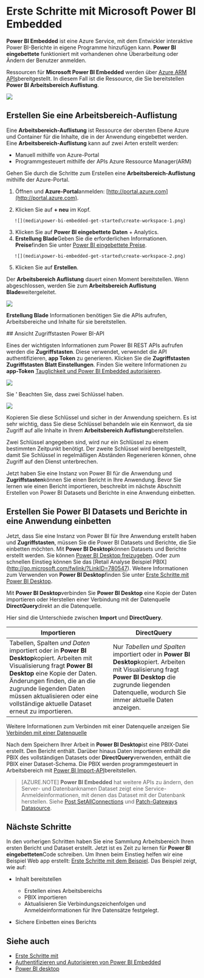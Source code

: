 <properties
   pageTitle="Erste Schritte mit Microsoft Power BI Embedded"
   description="Schalten Sie eingebettete BI, fügen interaktive Power BI-Berichten in Business Intelligence-Anwendung hinzu"
   services="power-bi-embedded"
   documentationCenter=""
   authors="guyinacube"
   manager="erikre"
   editor=""
   tags=""/>
<tags
   ms.service="power-bi-embedded"
   ms.devlang="NA"
   ms.topic="hero-article"
   ms.tgt_pltfrm="NA"
   ms.workload="powerbi"
   ms.date="10/04/2016"
   ms.author="asaxton"/>

# <a name="get-started-with-microsoft-power-bi-embedded"></a>Erste Schritte mit Microsoft Power BI Embedded

**Power BI Embedded** ist eine Azure Service, mit dem Entwickler interaktive Power BI-Berichte in eigene Programme hinzufügen kann. **Power BI eingebettete** funktioniert mit vorhandenen ohne Überarbeitung oder Ändern der Benutzer anmelden.

Ressourcen für **Microsoft Power BI Embedded** werden über [Azure ARM APIs](https://msdn.microsoft.com/library/mt712306.aspx)bereitgestellt. In diesem Fall ist die Ressource, die Sie bereitstellen **Power BI Arbeitsbereich Auflistung**.

![](media\power-bi-embedded-get-started\introduction.png)

## <a name="create-a-workspace-collection"></a>Erstellen Sie eine Arbeitsbereich-Auflistung
Eine **Arbeitsbereich-Auflistung** ist Ressource der obersten Ebene Azure und Container für die Inhalte, die in der Anwendung eingebettet werden. Eine **Arbeitsbereich-Auflistung** kann auf zwei Arten erstellt werden:

   -    Manuell mithilfe von Azure-Portal
   -    Programmgesteuert mithilfe der APIs Azure Ressource Manager(ARM)

Gehen Sie durch die Schritte zum Erstellen eine **Arbeitsbereich-Auflistung** mithilfe der Azure-Portal.

   1.   Öffnen und **Azure-Portal**anmelden: [http://portal.azure.com](http://portal.azure.com).

   2.   Klicken Sie auf **+ neu** im Kopf.

       ![](media\power-bi-embedded-get-started\create-workspace-1.png)

   3.   Klicken Sie auf **Power BI eingebettete** **Daten** + Analytics.
   4.   **Erstellung Blade**Geben Sie die erforderlichen Informationen. **Preise**finden Sie unter [Power BI eingebettete Preise](http://go.microsoft.com/fwlink/?LinkID=760527).

       ![](media\power-bi-embedded-get-started\create-workspace-2.png)

   5. Klicken Sie auf **Erstellen**.

Der **Arbeitsbereich Auflistung** dauert einen Moment bereitstellen. Wenn abgeschlossen, werden Sie zum **Arbeitsbereich Auflistung Blade**weitergeleitet.

   ![](media\power-bi-embedded-get-started\create-workspace-3.png)

**Erstellung Blade** Informationen benötigen Sie die APIs aufrufen, Arbeitsbereiche und Inhalte für sie bereitstellen.

<a name="view-access-keys"/>
## <a name="view-power-bi-api-access-keys"></a>Ansicht Zugriffstasten Power BI-API

Eines der wichtigsten Informationen zum Power BI REST APIs aufrufen werden die **Zugriffstasten**. Diese verwendet, verwendet die API authentifizieren, **app Token** zu generieren. Klicken Sie die **Zugriffstasten** **Zugriffstasten** **Blatt Einstellungen**. Finden Sie weitere Informationen zu **app-Token** [Tauglichkeit und Power BI Embedded autorisieren](power-bi-embedded-app-token-flow.md).

   ![](media\power-bi-embedded-get-started\access-keys.png)

Sie ' Beachten Sie, dass zwei Schlüssel haben.

   ![](media\power-bi-embedded-get-started\access-keys-2.png)

Kopieren Sie diese Schlüssel und sicher in der Anwendung speichern. Es ist sehr wichtig, dass Sie diese Schlüssel behandeln wie ein Kennwort, da sie Zugriff auf alle Inhalte in Ihrem **Arbeitsbereich Auflistung**bereitstellen.

Zwei Schlüssel angegeben sind, wird nur ein Schlüssel zu einem bestimmten Zeitpunkt benötigt. Der zweite Schlüssel wird bereitgestellt, damit Sie Schlüssel in regelmäßigen Abständen Regenerieren können, ohne Zugriff auf den Dienst unterbrechen.

Jetzt haben Sie eine Instanz von Power BI für die Anwendung und **Zugriffstasten**können Sie einen Bericht in Ihre Anwendung. Bevor Sie lernen wie einen Bericht importieren, beschreibt im nächste Abschnitt Erstellen von Power BI Datasets und Berichte in eine Anwendung einbetten.

## <a name="create-power-bi-datasets-and-reports-to-embed-into-an-app"></a>Erstellen Sie Power BI Datasets und Berichte in eine Anwendung einbetten

Jetzt, dass Sie eine Instanz von Power BI für Ihre Anwendung erstellt haben und **Zugriffstasten**, müssen Sie die Power BI Datasets und Berichte, die Sie einbetten möchten. Mit **Power BI Desktop**können Datasets und Berichte erstellt werden. Sie können [Power BI Desktop freizugeben](https://powerbi.microsoft.com/documentation/powerbi-desktop-get-the-desktop/). Oder zum schnellen Einstieg können Sie das [Retail Analyse Beispiel PBIX] (http://go.microsoft.com/fwlink/?LinkID=780547). Weitere Informationen zum Verwenden von **Power BI Desktop**finden Sie unter [Erste Schritte mit Power BI Desktop](https://powerbi.microsoft.com/en-us/guided-learning/powerbi-learning-0-2-get-started-power-bi-desktop).

Mit **Power BI Desktop**verbinden Sie **Power BI Desktop** eine Kopie der Daten importieren oder Herstellen einer Verbindung mit der Datenquelle **DirectQuery**direkt an die Datenquelle.

Hier sind die Unterschiede zwischen **Import** und **DirectQuery**.

|Importieren | DirectQuery
|---|---
|Tabellen, Spalten *und Daten* importiert oder in **Power BI Desktop**kopiert. Arbeiten mit Visualisierung fragt **Power BI Desktop** eine Kopie der Daten. Änderungen finden, die an die zugrunde liegenden Daten müssen aktualisieren oder eine vollständige aktuelle Dataset erneut zu importieren.|Nur *Tabellen und Spalten* importiert oder in **Power BI Desktop**kopiert. Arbeiten mit Visualisierung fragt **Power BI Desktop** die zugrunde liegenden Datenquelle, wodurch Sie immer aktuelle Daten anzeigen.

Weitere Informationen zum Verbinden mit einer Datenquelle anzeigen Sie [Verbinden mit einer Datenquelle](power-bi-embedded-connect-datasource.md)

Nach dem Speichern Ihrer Arbeit in **Power BI Desktop**ist eine PBIX-Datei erstellt. Den Bericht enthält. Darüber hinaus Daten importieren enthält die PBIX des vollständigen Datasets oder **DirectQuery**verwenden, enthält die PBIX einer Dataset-Schema. Die PBIX werden programmgesteuert in Arbeitsbereich mit [Power BI Import-API](https://msdn.microsoft.com/library/mt711504.aspx)bereitstellen.

> [AZURE.NOTE] **Power BI Embedded** hat weitere APIs zu ändern, den Server- und Datenbanknamen Dataset zeigt eine Service-Anmeldeinformationen, mit denen das Dataset mit der Datenbank herstellen. Siehe [Post SetAllConnections](https://msdn.microsoft.com/library/mt711505.aspx) und [Patch-Gateways Datasource](https://msdn.microsoft.com/library/mt711498.aspx).

## <a name="next-steps"></a>Nächste Schritte
In den vorherigen Schritten haben Sie eine Sammlung Arbeitsbereich Ihren ersten Bericht und Dataset erstellt. Jetzt ist es Zeit zu lernen für **Power BI eingebetteten**Code schreiben. Um Ihnen beim Einstieg helfen wir eine Beispiel Web app erstellt: [Erste Schritte mit dem Beispiel](power-bi-embedded-get-started-sample.md). Das Beispiel zeigt, wie auf:

  - Inhalt bereitstellen
      - Erstellen eines Arbeitsbereichs
      - PBIX importieren
      - Aktualisieren Sie Verbindungszeichenfolgen und Anmeldeinformationen für Ihre Datensätze festgelegt.

  - Sichere Einbetten eines Berichts

## <a name="see-also"></a>Siehe auch
- [Erste Schritte mit](power-bi-embedded-get-started-sample.md)
- [Authentifizieren und Autorisieren von Power BI Embedded](power-bi-embedded-app-token-flow.md)
- [Power BI desktop](https://powerbi.microsoft.com/documentation/powerbi-desktop-get-the-desktop/)
